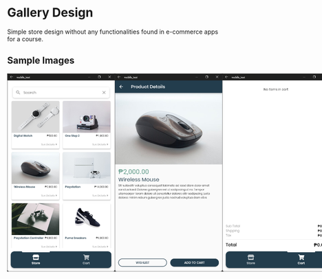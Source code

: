 # Gallery Design

Simple store design without any functionalities found in e-commerce apps for a course.

## Sample Images

<div style="display: flex;">
  <img src="./sample/home.png" width="250" title="Home Page"/>
  <img src="./sample/details.png" width="250" title="Details page"/>
  <img src="./sample/cart.png" width="250" title="Cart page"/>
</div>
